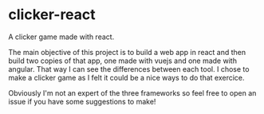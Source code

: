# clicker-react

A clicker game made with react.

The main objective of this project is to build a web app in react and then build two copies of that app, one made with vuejs and one made with angular. That way I can see the differences between each tool. I chose to make a clicker game as I felt it could be a nice ways to do that exercice.

Obviously I'm not an expert of the three frameworks so feel free to open an issue if you have some suggestions to make!
